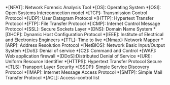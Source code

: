 *[NFAT]: Network Forensic Analysis Tool
*[OS]: Operating System
*[OSI]: Open Systems Interconnection model
*[TCP]: Transmission Control Protocol
*[UDP]: User Datagram Protocol
*[HTTP]: Hypertext Transfer Protocol
*[FTP]: File Transfer Protocol
*[ICMP]: Internet Control Message Protocol
*[SSL]: Secure Sockets Layer
*[DNS]: Domain Name System
*[DHCP]: Dynamic Host Configuration Protocol
*[IEEE]: Institute of Electrical and Electronics Engineers
*[TTL]: Time to live
*[Nmap]: Network Mapper
*[ARP]: Address Resolution Protocol
*[NetBIOS]: Network Basic Input/Output System
*[DoS]: Denial of service
*[C2]: Command and Control
*[WAF]: Web application firewall
*[DDoS]:Distributed Denial of Service
*[URI]: Uniform Resource Identifier
*[HTTPS]: Hypertext Transfer Protocol Secure
*[TLS]: Transport Layer Security
*[SSDP]: Simple Service Discovery Protocol
*[IMAP]: Internet Message Access Protocol
*[SMTP]: Simple Mail Transfer Protocol
*[ACL]: Access-control list